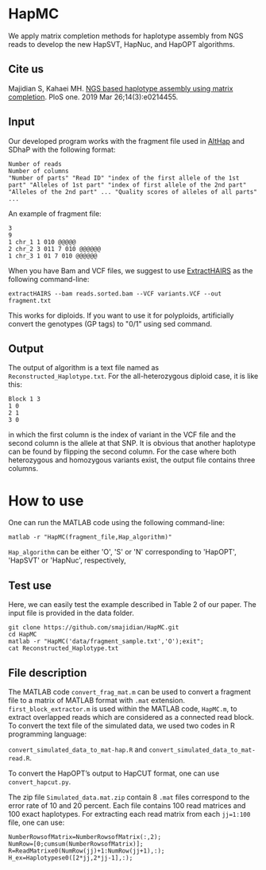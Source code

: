 # HapMC


We apply matrix completion methods for haplotype assembly from NGS reads to develop the new HapSVT, HapNuc, and HapOPT algorithms.

## Cite us

Majidian S, Kahaei MH. [NGS based haplotype assembly using matrix completion](https://doi.org/10.1371/journal.pone.0214455). PloS one. 2019 Mar 26;14(3):e0214455.


## Input
Our developed program works with the fragment file used in [AltHap](https://github.com/realabolfazl/AltHap) and SDhaP with the following format:
```
Number of reads
Number of columns 
"Number of parts" "Read ID" "index of the first allele of the 1st part" "Alleles of 1st part" "index of first allele of the 2nd part" "Alleles of the 2nd part" ... "Quality scores of alleles of all parts" 
...
```
An example of fragment file:
```
3
9
1 chr_1 1 010 @@@@@
2 chr_2 3 011 7 010 @@@@@@ 
1 chr_3 1 01 7 010 @@@@@@ 
```
When you have Bam and VCF files, we suggest to use [ExtractHAIRS](https://github.com/vibansal/HapCUT2/) as the following command-line:
```
extractHAIRS --bam reads.sorted.bam --VCF variants.VCF --out fragment.txt
```
This works for diploids. If you want to use it for polyploids, artificially convert the genotypes (GP tags) to "0/1" using sed command.


## Output
The output of algorithm is a text file named as `Reconstructed_Haplotype.txt`. For the all-heterozygous diploid case, it is like this:

```
Block 1 3 
1 0
2 1
3 0
```

in which the first column is the index of variant in the VCF file and the second column is the allele at that SNP. It is obvious that another haplotype can be found by flipping the second column. For the case where both heterozygous and homozygous variants exist, the output file contains three columns.

# How to use
One can run the MATLAB code using the following command-line:
```
matlab -r "HapMC(fragment_file,Hap_algorithm)"
```
`Hap_algorithm` can be either 'O', 'S' or 'N' corresponding to 'HapOPT', 'HapSVT' or 'HapNuc', respectively,

## Test use
Here, we can easily test the example described in Table 2 of our paper. The input file is provided in the data folder.
```
git clone https://github.com/smajidian/HapMC.git
cd HapMC
matlab -r "HapMC('data/fragment_sample.txt','O');exit";
cat Reconstructed_Haplotype.txt
```
## File description
The MATLAB code `convert_frag_mat.m` can be used to convert a fragment file to a matrix of MATLAB format with `.mat` extension. `first_block_extractor.m` is used within the MATLAB code, `HapMC.m`, to extract overlapped reads which are considered as a connected read block. To convert the text file of the simulated data, we used two codes in R programming language:

`convert_simulated_data_to_mat-hap.R` and `convert_simulated_data_to_mat-read.R`. 

To convert the HapOPT’s output to HapCUT format, one can use `convert_hapcut.py`.

The zip file `Simulated_data.mat.zip` contain 8 `.mat` files correspond to the error rate of 10 and 20 percent. Each file contains 100 read matrices and 100 exact haplotypes. For extracting each read matrix from each `jj=1:100` file, one can use:

```
NumberRowsofMatrix=NumberRowsofMatrix(:,2);
NumRow=[0;cumsum(NumberRowsofMatrix)];
R=ReadMatrixe0(NumRow(jj)+1:NumRow(jj+1),:);
H_ex=Haplotypese0([2*jj,2*jj-1],:);
```
